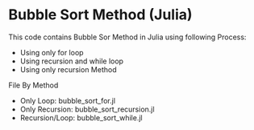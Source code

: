 # Bubble Sort Method (Julia)
This code contains Bubble Sor Method in Julia using following Process:
*  Using only for loop
*  Using recursion and while loop
*  Using only recursion Method

File By Method
- Only Loop: bubble_sort_for.jl
- Only Recursion: bubble_sort_recursion.jl
- Recursion/Loop: bubble_sort_while.jl

